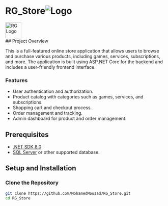 # RG_Store![Logo](https://i.imgur.com/Tgv4OVi.png)
<nav><img href="https://i.imgur.com/Tgv4OVi.png" alt="RG Logo" width="50" height="50"/></nav>
## Project Overview

This is a full-featured online store application that allows users to browse and purchase various products, including games, services, subscriptions, and more. The application is built using ASP.NET Core for the backend and includes a user-friendly frontend interface.

### Features

- User authentication and authorization.
- Product catalog with categories such as games, services, and subscriptions.
- Shopping cart and checkout process.
- Order management and tracking.
- Admin dashboard for product and order management.


## Prerequisites

- [.NET SDK 8.0](https://dotnet.microsoft.com/download/dotnet/8.0)
- [SQL Server](https://www.microsoft.com/en-us/sql-server/sql-server-downloads) or other supported database.

## Setup and Installation

### Clone the Repository

```bash
git clone https://github.com/MohamedMousad/RG_Store.git
cd RG_Store
